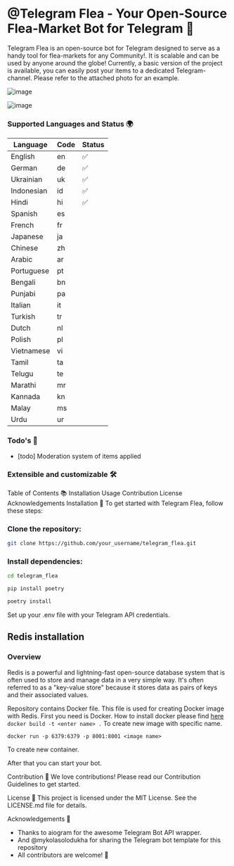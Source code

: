 # @Telegram Flea - Your Open-Source Flea-Market Bot for Telegram 🛒


Telegram Flea is an open-source bot for Telegram designed to serve as a handy tool for flea-markets for any Community!.
It is scalable and can be used by anyone around the globe!
Currently, a basic version of the project is available, you can easily post your items to a dedicated Telegram-channel. Please refer to the attached photo for an example.

![image](https://github.com/Salz0/telegram_flea/assets/76848642/9466e8cd-7b95-4c01-95d1-c46598aa40f7)


![image](https://github.com/Salz0/telegram_flea/assets/76848642/7d92f843-9ab7-4c4b-a36d-2120eff5255a)

### Supported Languages and Status 🌍

| Language   | Code | Status  |
|------------|------|---------|
| English    | en   | ✅       |
| German     | de   | ✅ |
| Ukrainian  | uk   | ✅   |
| Indonesian | id   | ✅   |
| Hindi      | hi   | ✅   |
| Spanish    | es   |    |
| French     | fr   |    |
| Japanese   | ja   |    |
| Chinese    | zh   |    |
| Arabic     | ar   |    |
| Portuguese | pt   |    |
| Bengali    | bn   |    |
| Punjabi    | pa   |    |
| Italian    | it   |    |
| Turkish    | tr   |    |
| Dutch      | nl   |    |
| Polish     | pl   |    |
| Vietnamese | vi   |    |
| Tamil      | ta   |    |
| Telugu     | te   |    |
| Marathi    | mr   |    |
| Kannada    | kn   |    |
| Malay      | ms   |    |
| Urdu       | ur   |    |


### Todo's 🌟

* [todo] Moderation system of items applied

### Extensible and customizable 🛠️
Table of Contents 📚
Installation
Usage
Contribution
License
Acknowledgements
Installation 🔧
To get started with Telegram Flea, follow these steps:

### Clone the repository:
```bash
git clone https://github.com/your_username/telegram_flea.git
```
### Install dependencies:
```bash
cd telegram_flea
```
```bash
pip install poetry
```
```bash
poetry install
```
Set up your .env file with your Telegram API credentials.

## Redis installation
### Overview

Redis is a powerful and lightning-fast open-source database system that is 
often used to store and manage data in a very simple way. It's often referred
to as a "key-value store" because it stores data as pairs of keys and their associated values.

Repository contains Docker file. This file is used for creating Docker image with Redis.
First you need is Docker. How to install docker please find [here](https://www.docker.com/get-started/)
```docker build -t <enter name> .```
To create new image with specific name.
```
docker run -p 6379:6379 -p 8001:8001 <image name>
```
To create new container.

After that you can start your bot.


Contribution 🤝
We love contributions! Please read our Contribution Guidelines to get started.

License 📝
This project is licensed under the MIT License. See the LICENSE.md file for details.

Acknowledgements 🙏
* Thanks to aiogram for the awesome Telegram Bot API wrapper.
* And @mykolasolodukha for sharing the Telegram bot template for this repository
* All contributors are welcome! 🌟
